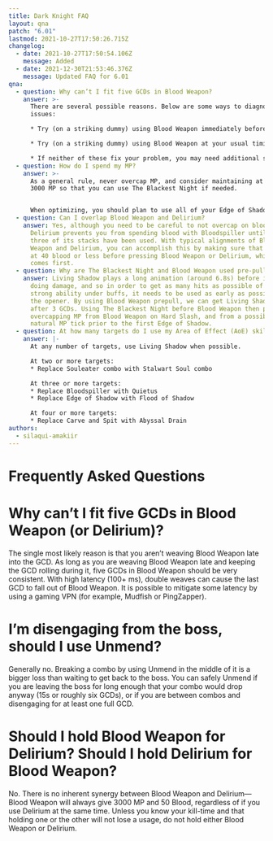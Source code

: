 ```yaml
---
title: Dark Knight FAQ
layout: qna
patch: "6.01"
lastmod: 2021-10-27T17:50:26.715Z
changelog:
  - date: 2021-10-27T17:50:54.106Z
    message: Added
  - date: 2021-12-30T21:53:46.376Z
    message: Updated FAQ for 6.01
qna:
  - question: Why can’t I fit five GCDs in Blood Weapon?
    answer: >-
      There are several possible reasons. Below are some ways to diagnose common
      issues:

      * Try (on a striking dummy) using Blood Weapon immediately before your first GCD (the GCD will be slightly delayed by animation lock from Blood Weapon). If this makes a five-GCD Blood Weapon reliable, your problem is likely that you are using Blood Weapon too early under normal circumstances. Ideally, Blood Weapon should be used so that its animation lock ends exactly as you press the next GCD, around two-thirds to three-fourths of the way through the GCD.

      * Try (on a striking dummy) using Blood Weapon at your usual timing between GCDs, but use no other oGCDs. Repeatedly press each upcoming GCD until it activates. If this makes a five-GCD Blood Weapon reliable, your problem may be that you are delaying your GCDs under Blood Weapon, either by using too many oGCDs between GCDs (more than two, or more than one if your GCD speed and ping are particularly high) or by not activating your GCDs fast enough after the previous one.

      * If neither of these fix your problem, you may need additional skill speed in order to get five GCDs under Blood Weapon. Using a VPN may also help by mitigating your latency (and therefore also reducing animation lock).
  - question: How do I spend my MP?
    answer: >-
      As a general rule, never overcap MP, and consider maintaining at least
      3000 MP so that you can use The Blackest Night if needed.


      When optimizing, you should plan to use all of your Edge of Shadow (EoS) casts under buffs, and in particular, to put more EoS casts where buffs are stronger. This often means using five EoS under even-minute (0, 2, 4, ...) buffs, and three under odd-minute buffs.
  - question: Can I overlap Blood Weapon and Delirium?
    answer: Yes, although you need to be careful to not overcap on blood, as
      Delirium prevents you from spending blood with Bloodspiller until all
      three of its stacks have been used. With typical alignments of Blood
      Weapon and Delirium, you can accomplish this by making sure that you are
      at 40 blood or less before pressing Blood Weapon or Delirium, whichever
      comes first.
  - question: Why are The Blackest Night and Blood Weapon used pre-pull in the opener?
    answer: Living Shadow plays a long animation (around 6.8s) before it begins
      doing damage, and so in order to get as many hits as possible of this
      strong ability under buffs, it needs to be used as early as possible in
      the opener. By using Blood Weapon prepull, we can get Living Shadow out
      after 3 GCDs. Using The Blackest Night before Blood Weapon then prevents
      overcapping MP from Blood Weapon on Hard Slash, and from a possible
      natural MP tick prior to the first Edge of Shadow.
  - question: At how many targets do I use my Area of Effect (AoE) skills?
    answer: |-
      At any number of targets, use Living Shadow when possible.

      At two or more targets:
      * Replace Souleater combo with Stalwart Soul combo

      At three or more targets:
      * Replace Bloodspiller with Quietus
      * Replace Edge of Shadow with Flood of Shadow

      At four or more targets:
      * Replace Carve and Spit with Abyssal Drain
authors:
  - silaqui-amakiir
---
```

# Frequently Asked Questions

# Why can’t I fit five GCDs in Blood Weapon (or Delirium)?

The single most likely reason is that you aren’t weaving Blood Weapon late into the GCD. As long as you are weaving Blood Weapon late and keeping the GCD rolling during it, five GCDs in Blood Weapon should be very consistent. With high latency (100+ ms), double weaves can cause the last GCD to fall out of Blood Weapon. It is possible to mitigate some latency by using a gaming VPN (for example, Mudfish or PingZapper).

# I’m disengaging from the boss, should I use Unmend?

Generally no. Breaking a combo by using Unmend in the middle of it is a bigger loss than waiting to get back to the boss. You can safely Unmend if you are leaving the boss for long enough that your combo would drop anyway (15s or roughly six GCDs), or if you are between combos and disengaging for at least one full GCD.

# Should I hold Blood Weapon for Delirium? Should I hold Delirium for Blood Weapon?

No. There is no inherent synergy between Blood Weapon and Delirium—Blood Weapon will always give 3000 MP and 50 Blood, regardless of if you use Delirium at the same time. Unless you know your kill-time and that holding one or the other will not lose a usage, do not hold either Blood Weapon or Delirium.
